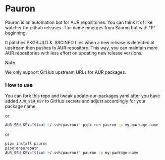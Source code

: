 # Pauron
Pauron is an automation bot for AUR repositories. You can think it of like watcher for github releases. The name emerges from Sauron but with "P" beginning. 

It patches PKGBUILD & .SRCINFO files when a new release is detected at upstream then pushes to AUR repository. This way, you can maintain more AUR repositories with less effort on updating new release versions.

> [!NOTE]  
> We only support GitHub upstream URLs for AUR packages.

### How to use 

You can fork this repo and tweak update-aur-packages.yaml after you have added `AUR_SSH_KEY` to GitHub secrets and adjust accordingly for your package name.

or

```sh
AUR_SSH_KEY="$(cat ~/.ssh/pauron)" pipx run pauron -p my-package-name
```

or

```sh
pipx install pauron
pipx ensurepath
AUR_SSH_KEY="$(cat ~/.ssh/pauron)" pauron -p my-package-name 
```
